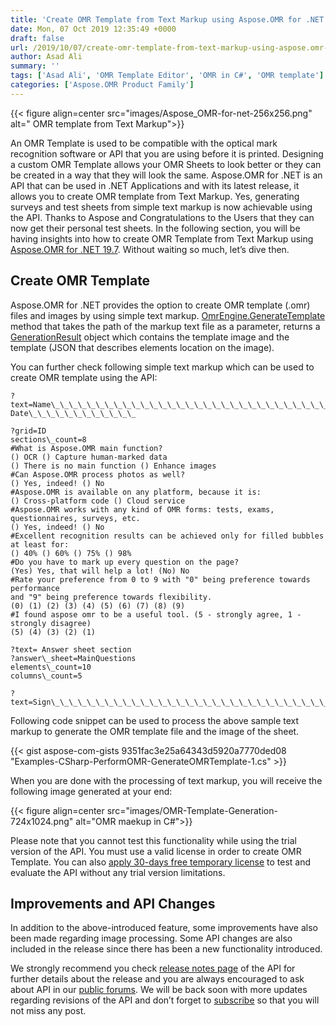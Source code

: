 ```yaml
---
title: 'Create OMR Template from Text Markup using Aspose.OMR for .NET'
date: Mon, 07 Oct 2019 12:35:49 +0000
draft: false
url: /2019/10/07/create-omr-template-from-text-markup-using-aspose.omr-for-.net/
author: Asad Ali
summary: ''
tags: ['Asad Ali', 'OMR Template Editor', 'OMR in C#', 'OMR template']
categories: ['Aspose.OMR Product Family']
---
```




{{< figure align=center src="images/Aspose_OMR-for-net-256x256.png" alt=" OMR template from Text Markup">}}


An OMR Template is used to be compatible with the optical mark recognition software or API that you are using before it is printed. Designing a custom OMR Template allows your OMR Sheets to look better or they can be created in a way that they will look the same. Aspose.OMR for .NET is an API that can be used in .NET Applications and with its latest release, it allows you to create OMR template from Text Markup. Yes, generating surveys and test sheets from simple text markup is now achievable using the API. Thanks to Aspose and Congratulations to the Users that they can now get their personal test sheets. In the following section, you will be having insights into how to create OMR Template from Text Markup using [Aspose.OMR for .NET 19.7][1]. Without waiting so much, let’s dive then.

## Create OMR Template

Aspose.OMR for .NET provides the option to create OMR template (.omr) files and images by using simple text markup. [OmrEngine.GenerateTemplate][2] method that takes the path of the markup text file as a parameter, returns a [GenerationResult][3] object which contains the template image and the template (JSON that describes elements location on the image).  

You can further check following simple text markup which can be used to create OMR template using the API:

```
?text=Name\_\_\_\_\_\_\_\_\_\_\_\_\_\_\_\_\_\_\_\_\_\_\_\_\_\_\_\_\_\_\_\_\_\_ Date\_\_\_\_\_\_\_\_\_\_\_\_

?grid=ID
sections\_count=8
#What is Aspose.OMR main function?
() OCR () Capture human-marked data
() There is no main function () Enhance images
#Can Aspose.OMR process photos as well?
() Yes, indeed! () No
#Aspose.OMR is available on any platform, because it is:
() Cross-platform code () Cloud service
#Aspose.OMR works with any kind of OMR forms: tests, exams, questionnaires, surveys, etc.
() Yes, indeed! () No
#Excellent recognition results can be achieved only for filled bubbles at least for:
() 40% () 60% () 75% () 98%
#Do you have to mark up every question on the page?
(Yes) Yes, that will help a lot! (No) No
#Rate your preference from 0 to 9 with "0" being preference towards performance
and "9" being preference towards flexibility.
(0) (1) (2) (3) (4) (5) (6) (7) (8) (9)
#I found aspose omr to be a useful tool. (5 - strongly agree, 1 - strongly disagree)
(5) (4) (3) (2) (1)

?text= Answer sheet section
?answer\_sheet=MainQuestions
elements\_count=10
columns\_count=5

?text=Sign\_\_\_\_\_\_\_\_\_\_\_\_\_\_\_\_\_\_\_\_\_\_\_\_\_\_\_\_\_\_\_\_
```

Following code snippet can be used to process the above sample text markup to generate the OMR template file and the image of the sheet.

{{< gist aspose-com-gists 9351fac3e25a64343d5920a7770ded08 "Examples-CSharp-PerformOMR-GenerateOMRTemplate-1.cs" >}}  

When you are done with the processing of text markup, you will receive the following image generated at your end:



{{< figure align=center src="images/OMR-Template-Generation-724x1024.png" alt="OMR maekup in C#">}}


Please note that you cannot test this functionality while using the trial version of the API. You must use a valid license in order to create OMR Template. You can also [apply 30-days free temporary license][4] to test and evaluate the API without any trial version limitations.

## Improvements and API Changes

In addition to the above-introduced feature, some improvements have also been made regarding image processing. Some API changes are also included in the release since there has been a new functionality introduced.

We strongly recommend you check [release notes page][5] of the API for further details about the release and you are always encouraged to ask about API in our [public forums][6]. We will be back soon with more updates regarding revisions of the API and don’t forget to [subscribe][7] so that you will not miss any post.




[1]: https://www.nuget.org/packages/Aspose.OMR/19.7.0 "Aspose.OMR for .NET 19.7"
[2]: https://apireference.aspose.com/net/omr/aspose.omr.api/omrengine/methods/generatetemplate "OmrEngine.GenerateTemplate"
[3]: https://apireference.aspose.com/net/omr/aspose.omr.generation/generationresult "GenerationResult"
[4]: https://purchase.aspose.com/temporary-license "30-days temporary license for Aspose.OMR"
[5]: https://docs.aspose.com/display/omrnet/Aspose.OMR+for+.NET+19.7+Release+Notes "Aspose.OMR for .NET 19.7 Release Notes"
[6]: https://forum.aspose.com/c/omr "Aspose.OMR Support Forum"
[7]: https://blog.aspose.com/category/omr/ "Subscribe Aspose.OMR Blog"




